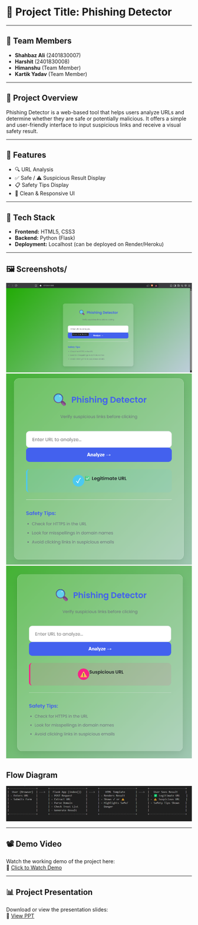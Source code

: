 # 🎯 Project Title: Phishing Detector

---

## 👥 Team Members
- **Shahbaz Ali** (2401830007)
- **Harshit** (2401830008)
- **Himanshu** (Team Member)
- **Kartik Yadav** (Team Member)

---

## 📝 Project Overview
Phishing Detector is a web-based tool that helps users analyze URLs and determine whether they are safe or potentially malicious. It offers a simple and user-friendly interface to input suspicious links and receive a visual safety result.

---

## 🚀 Features
- 🔍 URL Analysis
- ✅ Safe / ⚠️ Suspicious Result Display
- 📋 Safety Tips Display
- 🎨 Clean & Responsive UI

---

## 🧰 Tech Stack
- **Frontend:** HTML5, CSS3
- **Backend:** Python (Flask)
- **Deployment:** Localhost (can be deployed on Render/Heroku)

---

## 🖼 Screenshots/
![take1](screenshots/1.png)
![take2](screenshots/2.png)
![take3](screenshots/3.png)


## Flow Diagram
![DIAGRAM](screenshots/Flow_Diagram.png)


---

## 📽️ Demo Video

Watch the working demo of the project here:  
🔗 [Click to Watch Demo](https://youtu.be/gctmZV7Em1U?si=rK-cL0rOQGV2tdmV)

---

## 📊 Project Presentation

Download or view the presentation slides:  
🔗 [View PPT](https://1drv.ms/b/c/d76771bab2efba1b/Ec_y0eZzks9Lk5RWLOn0oa4BQmgR8CZZuy6Zj8Y0L96rBQ?e=1QbWXc)
